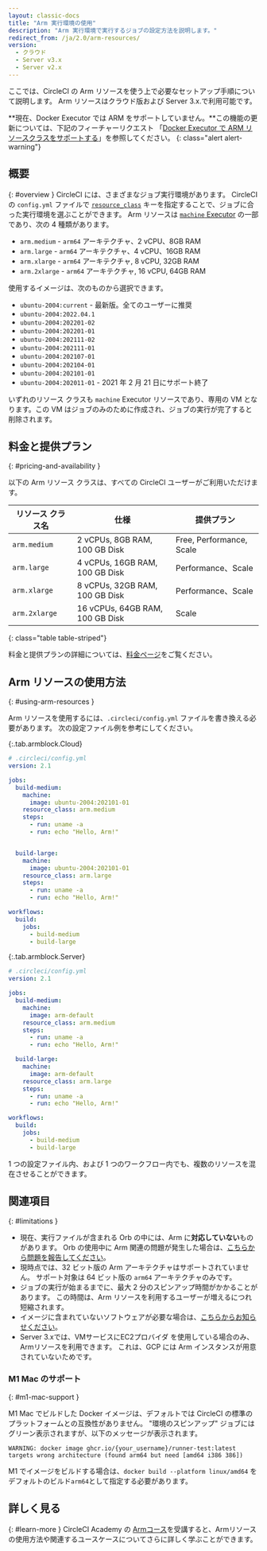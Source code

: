 ```yaml
---
layout: classic-docs
title: "Arm 実行環境の使用"
description: "Arm 実行環境で実行するジョブの設定方法を説明します。"
redirect_from: /ja/2.0/arm-resources/
version:
  - クラウド
  - Server v3.x
  - Server v2.x
---
```


ここでは、CircleCI の Arm リソースを使う上で必要なセットアップ手順について説明します。 Arm リソースはクラウド版および Server 3.x.で利用可能です。


**現在、Docker Executor では ARM をサポートしていません。**この機能の更新については、下記のフィーチャーリクエスト 「[Docker Executor で ARM リソースクラスをサポートする](https://circleci.canny.io/cloud-feature-requests/p/support-arm-resource-class-on-docker-executor")」を参照してください。
{: class="alert alert-warning"}

## 概要
{: #overview }
CircleCI には、さまざまなジョブ実行環境があります。 CircleCI の `config.yml` ファイルで [`resource_class`]({{site.baseurl}}/ja/2.0/configuration-reference/#resource_class) キーを指定することで、ジョブに合った実行環境を選ぶことができます。 Arm リソースは [`machine` Executor]({{site.baseurl}}/ja/2.0/configuration-reference/#machine-executor-linux) の一部であり、次の 4 種類があります。

* `arm.medium` - `arm64` アーキテクチャ、2 vCPU、8GB RAM
* `arm.large` - `arm64` アーキテクチャ、4 vCPU、16GB RAM
* `arm.xlarge` - `arm64` アーキテクチャ, 8 vCPU, 32GB RAM
* `arm.2xlarge` - `arm64` アーキテクチャ, 16 vCPU, 64GB RAM

使用するイメージは、次のものから選択できます。

* `ubuntu-2004:current` - 最新版。全てのユーザーに推奨
* `ubuntu-2004:2022.04.1`
* `ubuntu-2004:202201-02`
* `ubuntu-2004:202201-01`
* `ubuntu-2004:202111-02`
* `ubuntu-2004:202111-01`
* `ubuntu-2004:202107-01`
* `ubuntu-2004:202104-01`
* `ubuntu-2004:202101-01`
* `ubuntu-2004:202011-01` - 2021 年 2 月 21 日にサポート終了

いずれのリソース クラスも `machine` Executor リソースであり、専用の VM となります。この VM はジョブのみのために作成され、ジョブの実行が完了すると削除されます。

## 料金と提供プラン
{: #pricing-and-availability }

以下の Arm リソース クラスは、すべての CircleCI ユーザーがご利用いただけます。

| リソース クラス名     | 仕様                              | 提供プラン                    |
| ------------- | ------------------------------- | ------------------------ |
| `arm.medium`  | 2 vCPUs, 8GB RAM, 100 GB Disk   | Free, Performance, Scale |
| `arm.large`   | 4 vCPUs, 16GB RAM, 100 GB Disk  | Performance、Scale        |
| `arm.xlarge`  | 8 vCPUs, 32GB RAM, 100 GB Disk  | Performance、Scale        |
| `arm.2xlarge` | 16 vCPUs, 64GB RAM, 100 GB Disk | Scale                    |
{: class="table table-striped"}

料金と提供プランの詳細については、[料金ページ](https://circleci.com/ja/pricing/)をご覧ください。

## Arm リソースの使用方法
{: #using-arm-resources }

Arm リソースを使用するには、`.circleci/config.yml` ファイルを書き換える必要があります。 次の設定ファイル例を参考にしてください。

{:.tab.armblock.Cloud}
```yaml
# .circleci/config.yml
version: 2.1

jobs:
  build-medium:
    machine:
      image: ubuntu-2004:202101-01
    resource_class: arm.medium
    steps:
      - run: uname -a
      - run: echo "Hello, Arm!"


  build-large:
    machine:
      image: ubuntu-2004:202101-01
    resource_class: arm.large
    steps:
      - run: uname -a
      - run: echo "Hello, Arm!"

workflows:
  build:
    jobs:
      - build-medium
      - build-large
```

{:.tab.armblock.Server}
```yaml
# .circleci/config.yml
version: 2.1

jobs:
  build-medium:
    machine:
      image: arm-default
    resource_class: arm.medium
    steps:
      - run: uname -a
      - run: echo "Hello, Arm!"

  build-large:
    machine:
      image: arm-default
    resource_class: arm.large
    steps:
      - run: uname -a
      - run: echo "Hello, Arm!"

workflows:
  build:
    jobs:
      - build-medium
      - build-large
```

1 つの設定ファイル内、および 1 つのワークフロー内でも、複数のリソースを混在させることができます。

## 関連項目
{: #limitations }

* 現在、実行ファイルが含まれる Orb の中には、Arm に**対応していない**ものがあります。 Orb の使用中に Arm 関連の問題が発生した場合は、[こちらから問題を報告してください](https://github.com/CircleCI-Public/arm-preview-docs/issues)。
* 現時点では、32 ビット版の Arm アーキテクチャはサポートされていません。 サポート対象は 64 ビット版の `arm64` アーキテクチャのみです。
* ジョブの実行が始まるまでに、最大 2 分のスピンアップ時間がかかることがあります。 この時間は、Arm リソースを利用するユーザーが増えるにつれ短縮されます。
* イメージに含まれていないソフトウェアが必要な場合は、[こちらからお知らせください](https://github.com/CircleCI-Public/arm-preview-docs/issues)。
* Server 3.xでは、VMサービスにEC2プロバイダ を使用している場合のみ、Armリソースを利用できます。 これは、GCP には Arm インスタンスが用意されていないためです。

### M1 Mac のサポート
{: #m1-mac-support }

M1 Mac でビルドした Docker イメージは、デフォルトでは CircleCI の標準のプラットフォームとの互換性がありません。 "環境のスピンアップ" ジョブにはグリーン表示されますが、以下のメッセージが表示されます。

```shell
WARNING: docker image ghcr.io/{your_username}/runner-test:latest targets wrong architecture (found arm64 but need [amd64 i386 386])
```

M1 でイメージをビルドする場合は、`docker build --platform linux/amd64` をデフォルトのビルド`arm64`として指定する必要があります。


## 詳しく見る
{: #learn-more }
CircleCI Academy の [Armコース](https://academy.circleci.com/arm-course?access_code=public-2021)を受講すると、Armリソースの使用方法や関連するユースケースについてさらに詳しく学ぶことができます。
